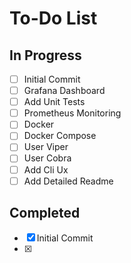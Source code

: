 # To-Do List

## In Progress

- [ ] Initial Commit
- [ ] Grafana Dashboard
- [ ] Add Unit Tests
- [ ] Prometheus Monitoring
- [ ] Docker
- [ ] Docker Compose
- [ ] User Viper
- [ ] User Cobra
- [ ] Add Cli Ux
- [ ] Add Detailed Readme

## Completed

- [x] Initial Commit
- [x]
